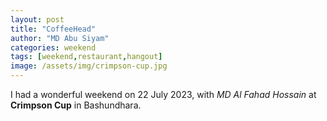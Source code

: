 ```yaml
---
layout: post
title: "CoffeeHead"
author: "MD Abu Siyam"
categories: weekend
tags: [weekend,restaurant,hangout]
image: /assets/img/crimpson-cup.jpg
---
```


I had a wonderful weekend on 22 July 2023, with *MD Al Fahad Hossain* at **Crimpson Cup** in Bashundhara. 